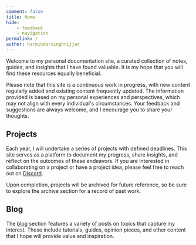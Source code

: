 ```yaml
---
comment: false
title: Home
hide: 
    - feedback
    - navigation
permalink: /
author: harmindersinghnijjar
---
```


Welcome to my personal documentation site, a curated collection of notes, guides, and insights that I have found valuable. It is my hope that you will find these resources equally beneficial.  

Please note that this site is a continuous work in progress, with new content regularly added and existing content frequently updated. The information provided is based on my personal experiences and perspectives, which may not align with every individual's circumstances. Your feedback and suggestions are always welcome, and I encourage you to share your thoughts.  

## Projects  

Each year, I will undertake a series of projects with defined deadlines. This site serves as a platform to document my progress, share insights, and reflect on the outcomes of these endeavors. If you are interested in collaborating on a project or have a project idea, please feel free to reach out on <a href="https://discord.gg/nuJfCWCxby" target="_blank">Discord</a>.

Upon completion, projects will be archived for future reference, so be sure to explore the archive section for a record of past work.  

## Blog  

The <a href="/blog">blog</a> section features a variety of posts on topics that capture my interest. These include tutorials, guides, opinion pieces, and other content that I hope will provide value and inspiration.